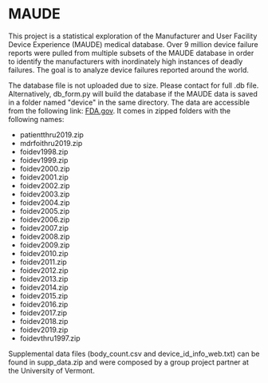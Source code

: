 # MAUDE

This project is a statistical exploration of the Manufacturer and User Facility Device Experience (MAUDE) medical database. Over 9 million device failure reports were pulled from multiple subsets of the MAUDE database in order to identify the manufacturers with inordinately high instances of deadly failures. The goal is to analyze device failures reported around the world.

The database file is not uploaded due to size. Please contact for full .db file. Alternatively, db_form.py will build the database if the MAUDE data is saved in a folder named "device" in the same directory. The data are accessible from the following link: [FDA.gov](https://www.fda.gov/medical-devices/mandatory-reporting-requirements-manufacturers-importers-and-device-user-facilities/manufacturer-and-user-facility-device-experience-database-maude). It comes in zipped folders with the following names: 
 - patientthru2019.zip
 - mdrfoithru2019.zip 
 - foidev1998.zip
 - foidev1999.zip
 - foidev2000.zip
 - foidev2001.zip
 - foidev2002.zip
 - foidev2003.zip
 - foidev2004.zip
 - foidev2005.zip
 - foidev2006.zip
 - foidev2007.zip
 - foidev2008.zip
 - foidev2009.zip
 - foidev2010.zip
 - foidev2011.zip
 - foidev2012.zip
 - foidev2013.zip
 - foidev2014.zip
 - foidev2015.zip
 - foidev2016.zip
 - foidev2017.zip
 - foidev2018.zip
 - foidev2019.zip
 - foidevthru1997.zip
 
 Supplemental data files (body_count.csv and device_id_info_web.txt) can be found in supp_data.zip and were composed by a group project partner at the University of Vermont. 
